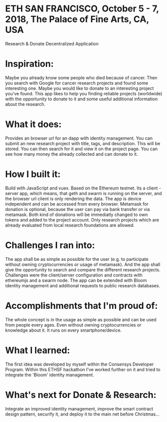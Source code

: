 # ETH SAN FRANCISCO, October 5 - 7, 2018, The Palace of Fine Arts, CA, USA
Research &amp; Donate Decentralized Application

# Inspiration:
Maybe you already know some people who died because of cancer. Then you search with Google for cancer research projects and found some interesting one. Maybe you would like to donate to an interesting project you've found. This app likes to help you finding reliable projects (worldwide) with the opportunity to donate to it and some useful additional information about the research.

# What it does:
Provides an browser url for an dapp with identity management. You can submit an new research project with title, tags, and description. This will be stored. You can then search for it and view it on the project page. You can see how many money the already collected and can donate to it.

# How I built it:
Build with JavaScript and vuex. Based on the Ethereum testnet. Its a client - server app, which means, that geth and swarm is running on the server, and the browser url client is only rendering the data. The app is device independent and can be accessed from every browser. Metamask for donation is optional, because the user can pay via bank transfer or via metamask. Both kind of donations will be immediatly changed to own tokens and added to the project account. Only research projects which are already evaluated from local research foundations are allowed.

# Challenges I ran into:
The app shall be as simple as possible for the user (e.g. to participate without owning cryptocurrencies or usage of metamask). And the app shall give the opportunity to search and compare the different research projects. Challenges were the client/server configuration and contracts with ethereumjs and a swarm node. The app can be extended with Bloom identity management and additional requests to public research databases.

# Accomplishments that I'm proud of:
The whole concept is in the usage as simple as possible and can be used from people every ages. Even without owning cryptocurrencies or knowledge about it. It runs on every smartphone/device.

# What I learned:
The first idea was developed by myself within the Consensys Developer Program. Within this ETHSF hackathon I've worked further on it and tried to integrate the 'Bloom' identity management.

# What's next for Donate & Research:
Integrate an improved identity management, improve the smart contract design pattern, securify it, and deploy it to the main net before Christmas...
